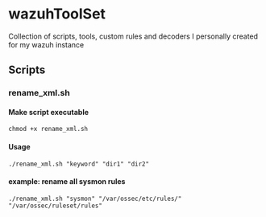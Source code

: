 # wazuhToolSet
Collection of scripts, tools, custom rules and decoders I personally created for my wazuh instance


## Scripts

### rename_xml.sh

#### Make script executable
```
chmod +x rename_xml.sh
```
#### Usage 
```
./rename_xml.sh "keyword" "dir1" "dir2" 
```
#### example: rename all sysmon rules
```
./rename_xml.sh "sysmon" "/var/ossec/etc/rules/" "/var/ossec/ruleset/rules" 
```

